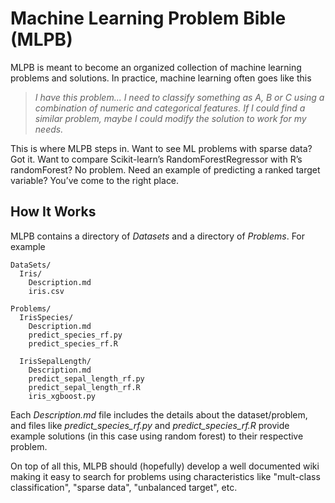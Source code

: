 # Machine Learning Problem Bible (MLPB)

MLPB is meant to become an organized collection of machine learning problems and solutions. In practice, machine learning often goes like this

> *I have this problem... I need to classify something as A, B or C using a combination of numeric and categorical features.  If I could find a similar problem, maybe I could modify the solution to work for my needs.*

This is where MLPB steps in. Want to see ML problems with sparse data? Got it. Want to compare Scikit-learn’s RandomForestRegressor with R’s randomForest? No problem. Need an example of predicting a ranked target variable? You’ve come to the right place.

## How It Works

MLPB contains a directory of *Datasets* and a directory of *Problems*. For example

```
DataSets/
  Iris/
    Description.md
    iris.csv

Problems/
  IrisSpecies/
    Description.md
    predict_species_rf.py
    predict_species_rf.R

  IrisSepalLength/
    Description.md
    predict_sepal_length_rf.py
    predict_sepal_length_rf.R
    iris_xgboost.py
```

Each *Description.md* file includes the details about the dataset/problem, and files like *predict_species_rf.py* and *predict_species_rf.R* provide example solutions (in this case using random forest) to their respective problem.

On top of all this, MLPB should (hopefully) develop a well documented wiki making it easy to search for problems using  characteristics like "mult-class classification", "sparse data", "unbalanced target", etc.
